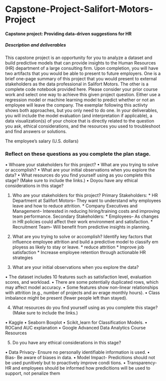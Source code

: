 # Capstone-Project-Salifort-Motors-Project
#### Capstone project: Providing data-driven suggestions for HR
##### Description and deliverables
 This capstone project is an opportunity for you to analyze a dataset and build predictive models
 that can provide insights to the Human Resources (HR) department of a large consulting firm.
 Upon completion, you will have two artifacts that you would be able to present to future employers.
 One is a brief one-page summary of this project that you would present to external stakeholders
 as the data professional in Salifort Motors. The other is a complete code notebook provided here.
 Please consider your prior course work and select one way to achieve this given project question.
 Either use a regression model or machine learning model to predict whether or not an employee
 will leave the company. The exemplar following this actiivty shows both approaches, but you only
 need to do one.
 In your deliverables, you will include the model evaluation (and interpretation if applicable), a data
 visualization(s) of your choice that is directly related to the question you ask, ethical considerations,
 and the resources you used to troubleshoot and find answers or solutions.
 
 The employee’s salary (U.S. dollars)
 ### Reflect on these questions as you complete the plan stage.
 • Whoare your stakeholders for this project?
 • What are you trying to solve or accomplish?
 • What are your initial observations when you explore the data?
 • What resources do you find yourself using as you complete this stage? (Make sure to include
 the links.)
 • Doyou have any ethical considerations in this stage?
 
 1. Who are your stakeholders for this project?
 Primary Stakeholders: * HR Department at Salifort Motors– They want to understand why
 employees leave and how to reduce attrition. * Company Executives and Management– Interested
 in reducing hiring/training costs and improving team performance.
 Secondary Stakeholders: * Employees– As changes in HR policies could affect their work environment and satisfaction. * Recruitment Team– Will benefit from predictive insights in planning.

 2. What are you trying to solve or accomplish?
 Identify key factors that influence employee attrition and build a predictive model to classify em
ployess as likely to stay or leave. * reduce attrition * Improve job satisfaction * Increase employee
 retention through actionable HR strategies
 3. What are your initial observations when you explore the data?
    
 • The dataset includes 10 features such as satisfaction level, evaluation scores, and workload.
 • There are some potentially duplicated rows, which may affect model accuracy.
 • Some features show non-linear relationships with attrition (e.g., number of projects and av
erage monthly hours).
 • Class imbalance might be present (fewer people left than stayed).

 4. What resources do you find yourself using as you complete this stage? (Make sure to include
 the links.)

 • Kaggle
 • Seaborn Boxplot
 • Scikit_learn for Classification Models.
 • ROCand AUC explanation
 • Google Advanced Data Analytics Course Resources

 5. Do you have any ethical considerations in this stage?
    
 • Data Privacy- Ensure no personally identifiable information is used.
 • Bias- Be aware of biases in data.
 • Model Impact- Predicitions should not be used punitively but to proactively improve condi
tions.
 • Transparency- HR and employees should be informed how predicitions will be used to support,
 not penalize them
